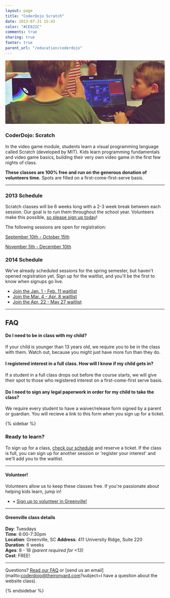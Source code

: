 ```yaml
---
layout: page
title: "CoderDojo Scratch"
date: 2013-07-31 15:43
color: "#CE822C"
comments: true
sharing: true
footer: true
parent_url: "/education/coderdojo"
---
```


<img src="/images/education/coderdojo/coderdojo-scratch-kids.jpg" style="border-radius: 3px;">

### CoderDojo: Scratch

In the video game module, students learn a visual programming language called Scratch (developed by MIT). Kids learn programming fundamentals and video game basics, building their very own video game in the first few nights of class.

**These classes are 100% free and run on the generous donation of volunteers time.** Spots are filled on a first-come-first-serve basis. 

---
<a id="schedule"></a>
### 2013 Schedule

Scratch classes will be 6 weeks long with a 2-3 week break between each session. Our goal is to run them throughout the school year. Volunteers make this possible, [so please sign up today](http://eepurl.com/DWo8v)! 

The following sessions are open for registration:

<a href="https://tito.io/the-iron-yard/greenville-coderdojo-scratch-september-2013" class="button"> September 10th - October 15th</a>  

<a href="https://tito.io/the-iron-yard/greenville-coderdojo-scratch-november-2013" class="button"> November 5th - December 10th</a>

### 2014 Schedule

We've already scheduled sessions for the spring semester, but haven't opened registration yet. Sign up for the waitlist, and you'll be the first to know when signups go live. 

* <a href="http://eepurl.com/EwEor"> Join the Jan. 1 - Feb. 11 waitlist</a>
* <a href="http://eepurl.com/EwEp5"> Join the Mar. 4 - Apr. 8 waitlist</a>
* <a href="http://eepurl.com/EwErn"> Join the Apr. 22 - May 27 waitlist</a>

---
<a id="faq"></a>
## FAQ

#### Do I need to be in class with my child?

If your child is younger than 13 years old, we require you to be in the class with them. Watch out, because you might just have more fun than they do. 

#### I registered interest in a full class. How will I know if my child gets in?

If a student in a full class drops out before the course starts, we will give their spot to those who registered interest on a first-come-first serve basis. 

#### Do I need to sign any legal paperwork in order for my child to take the class? 

We require every student to have a waiver/release form signed by a parent or guardian. You will recieve a link to this form when you sign up for a ticket. 

{% sidebar %}

### Ready to learn?

To sign up for a class, [check our schedule](#schedule) and reserve a ticket. If the class is full, you can sign up for another session or 'register your interest' and we'll add you to the waitlist. 

---
#### Volunteer!

Volunteers allow us to keep these classes free. If you're passionate about helping kids learn, jump in!

<ul>
  <li>• <a href="http://eepurl.com/DWo8v"> Sign up to volunteer in Greenville!</a></li>
</ul>

---
#### Greenville class details

**Day**: Tuesdays  
**Time**: 6:00-7:30pm  
**Location**: Greenville, SC
**Address**: 411 University Ridge, Suite 220  
**Duration**: 6 weeks  
**Ages**: 8 - 18 *(parent required for <13)*  
**Cost**: FREE!

---

Questions? [Read our FAQ](#faq) or [send us an email](mailto:coderdojo@theironyard.com?subject=I have a question about the website class).

{% endsidebar %}
